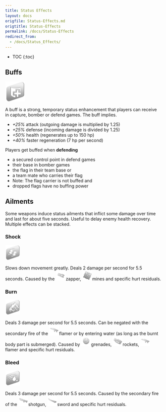 ```yaml
---
title: Status Effects
layout: docs
origfile: Status-Effects.md
origtitle: Status-Effects
permalink: /docs/Status-Effects
redirect_from:
  - /docs/Status_Effects/
---
```

* TOC
{:toc}
## Buffs
<img src="images/icons/buff.png" width="64px"/>

A buff is a strong, temporary status enhancement that players can receive in capture, bomber or defend games. The buff implies.

- *+25%* attack (outgoing damage is multiplied by 1.25)
- *+25%* defense (incoming damage is divided by 1.25)
- *+50%* health (regenerates up to 150 hp)
- *+40%* faster regeneration (7 hp per second)

Players get buffed when **defending**

- a secured control point in defend games
- their base in bomber games
- the flag in their team base or
- a team mate who carries their flag
- Note: The flag carrier is not buffed and
- dropped flags have no buffing power

## Ailments
Some weapons induce status ailments that inflict some damage over time and last for about five seconds. Useful to delay enemy health recovery. Multiple effects can be stacked.

### Shock
<img src="images/icons/shock.png" width="48px"/>

Slows down movement greatly. Deals 2 damage per second for 5.5 seconds. Caused by the <img src="images/weapons/zapper.png" width="32px"/>zapper, <img src="images/weapons/mine.png" width="32px"/>mines and specific hurt residuals.

### Burn
<img src="images/icons/burn.png" width="48px"/>

Deals 3 damage per second for 5.5 seconds. Can be negated with the secondary fire of the <img src="images/weapons/flamer.png" width="32px"/>flamer or by entering water (as long as the burnt body part is submerged). Caused by <img src="images/weapons/grenade.png" width="32px"/>grenades, <img src="images/weapons/rocket.png" width="32px"/>rockets, <img src="images/weapons/flamer.png" width="32px"/>flamer and specific hurt residuals.

### Bleed
<img src="images/icons/bleed.png" width="48px"/>

Deals 3 damage per second for 5.5 seconds. Caused by the secondary fire of the <img src="images/weapons/shotgun.png" width="32px"/>shotgun, <img src="images/weapons/sword.png" width="32px"/>sword and specific hurt residuals. 
